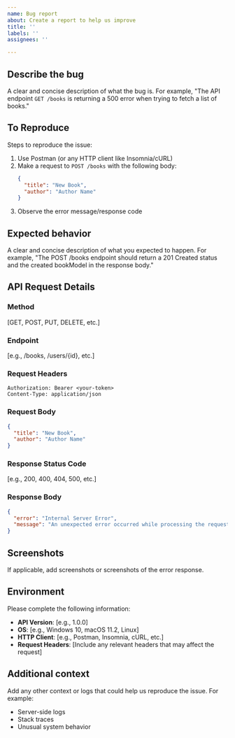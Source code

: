```yaml
---
name: Bug report
about: Create a report to help us improve
title: ''
labels: ''
assignees: ''

---
```


## Describe the bug
A clear and concise description of what the bug is. For example, "The API endpoint `GET /books` is returning a 500 error when trying to fetch a list of books."

## To Reproduce
Steps to reproduce the issue:

1. Use Postman (or any HTTP client like Insomnia/cURL)
2. Make a request to `POST /books` with the following body:
   ```json
   {
     "title": "New Book",
     "author": "Author Name"
   }
   ```
3. Observe the error message/response code

## Expected behavior
A clear and concise description of what you expected to happen. For example, "The POST /books endpoint should return a 201 Created status and the created bookModel in the response body."

## API Request Details

### Method
[GET, POST, PUT, DELETE, etc.]

### Endpoint
[e.g., /books, /users/{id}, etc.]

### Request Headers
```
Authorization: Bearer <your-token>
Content-Type: application/json
```

### Request Body
```json
{
  "title": "New Book",
  "author": "Author Name"
}
```

### Response Status Code
[e.g., 200, 400, 404, 500, etc.]

### Response Body
```json
{
  "error": "Internal Server Error",
  "message": "An unexpected error occurred while processing the request."
}
```

## Screenshots
If applicable, add screenshots or screenshots of the error response.

## Environment
Please complete the following information:

- **API Version**: [e.g., 1.0.0]
- **OS**: [e.g., Windows 10, macOS 11.2, Linux]
- **HTTP Client**: [e.g., Postman, Insomnia, cURL, etc.]
- **Request Headers**: [Include any relevant headers that may affect the request]

## Additional context
Add any other context or logs that could help us reproduce the issue.
For example:
- Server-side logs
- Stack traces
- Unusual system behavior
